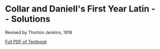 # Collar and Daniell's First Year Latin -- Solutions

Revised by Thorton Jenkins, 1918

[Full PDF of Textbook](https://archive.org/details/collardaniellsfi00collrich/page/n6)
